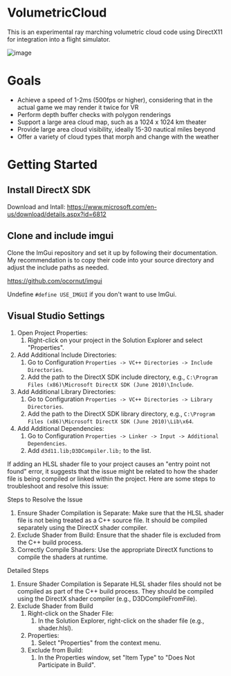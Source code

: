 # VolumetricCloud

This is an experimental ray marching volumetric cloud code using DirectX11 for integration into a flight simulator.

![image](https://github.com/user-attachments/assets/58330575-8980-48f0-b120-600b29a96e71)

# Goals

- Achieve a speed of 1-2ms (500fps or higher), considering that in the actual game we may render it twice for VR
- Perform depth buffer checks with polygon renderings
- Support a large area cloud map, such as a 1024 x 1024 km theater
- Provide large area cloud visibility, ideally 15-30 nautical miles beyond
- Offer a variety of cloud types that morph and change with the weather

# Getting Started

## Install DirectX SDK

Download and Intall:
https://www.microsoft.com/en-us/download/details.aspx?id=6812

## Clone and include imgui

Clone the ImGui repository and set it up by following their documentation. My recommendation is to copy their code into your source directory and adjust the include paths as needed.

https://github.com/ocornut/imgui

Undefine `#define USE_IMGUI` if you don't want to use ImGui.

## Visual Studio Settings

1.	Open Project Properties:
    1.  Right-click on your project in the Solution Explorer and select "Properties".
2.	Add Additional Include Directories:
    1.  Go to Configuration `Properties -> VC++ Directories -> Include Directories`.
    2.  Add the path to the DirectX SDK include directory, e.g., `C:\Program Files (x86)\Microsoft DirectX SDK (June 2010)\Include`.
3.	Add Additional Library Directories:
    1.  Go to Configuration `Properties -> VC++ Directories -> Library Directories`.
    2.  Add the path to the DirectX SDK library directory, e.g., `C:\Program Files (x86)\Microsoft DirectX SDK (June 2010)\Lib\x64`.
4.	Add Additional Dependencies:
    1.  Go to Configuration `Properties -> Linker -> Input -> Additional Dependencies`.
    2.  Add `d3d11.lib;D3DCompiler.lib;` to the list.

If adding an HLSL shader file to your project causes an "entry point not found" error, it suggests that the issue might be related to how the shader file is being compiled or linked within the project. Here are some steps to troubleshoot and resolve this issue:

Steps to Resolve the Issue
1.	Ensure Shader Compilation is Separate: Make sure that the HLSL shader file is not being treated as a C++ source file. It should be compiled separately using the DirectX shader compiler.
2.	Exclude Shader from Build: Ensure that the shader file is excluded from the C++ build process.
3.	Correctly Compile Shaders: Use the appropriate DirectX functions to compile the shaders at runtime.

Detailed Steps
1. Ensure Shader Compilation is Separate
    HLSL shader files should not be compiled as part of the C++ build process. They should be compiled using the DirectX shader compiler (e.g., D3DCompileFromFile).
2. Exclude Shader from Build
    1.	Right-click on the Shader File:
        1.	In the Solution Explorer, right-click on the shader file (e.g., shader.hlsl).
    2.	Properties:
        1.	Select "Properties" from the context menu.
    3.	Exclude from Build:
        1.	In the Properties window, set "Item Type" to "Does Not Participate in Build".
